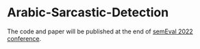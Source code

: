 # Arabic-Sarcastic-Detection
The code and paper will be published at the end of [semEval 2022 conference](https://sites.google.com/view/semeval2022-isarcasmeval). 
